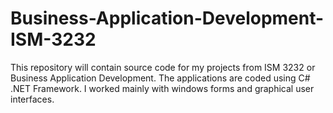 # Business-Application-Development-ISM-3232
This repository will contain source code for my projects from ISM 3232 or Business Application Development. The applications are coded using C# .NET Framework. I worked mainly with windows forms and graphical user interfaces.
